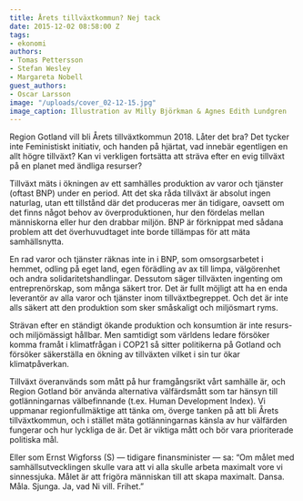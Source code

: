 ```yaml
---
title: Årets tillväxtkommun? Nej tack
date: 2015-12-02 08:58:00 Z
tags:
- ekonomi
authors:
- Tomas Pettersson
- Stefan Wesley
- Margareta Nobell
guest_authors:
- Oscar Larsson
image: "/uploads/cover_02-12-15.jpg"
image_caption: Illustration av Milly Björkman & Agnes Edith Lundgren
---
```


Region Gotland vill bli Årets tillväxtkommun 2018. Låter det bra? Det tycker inte Feministiskt initiativ, och handen på hjärtat, vad innebär egentligen en allt högre tillväxt? Kan vi verkligen fortsätta att sträva efter en evig tillväxt på en planet med ändliga resurser?

Tillväxt mäts i ökningen av ett samhälles produktion av varor och tjänster (oftast BNP) under en period. Att det ska råda tillväxt är absolut ingen naturlag, utan ett tillstånd där det produceras mer än tidigare, oavsett om det finns något behov av överproduktionen, hur den fördelas mellan människorna eller hur den drabbar miljön. BNP är förknippat med sådana problem att det överhuvudtaget inte borde tillämpas för att mäta samhällsnytta.

En rad varor och tjänster räknas inte in i BNP, som omsorgsarbetet i hemmet, odling på eget land, egen förädling av ax till limpa, välgörenhet och andra solidaritetshandlingar. Dessutom säger tillväxten ingenting om entreprenörskap, som många säkert tror. Det är fullt möjligt att ha en enda leverantör av alla varor och tjänster inom tillväxtbegreppet. Och det är inte alls säkert att den produktion som sker småskaligt och miljösmart ryms.

Strävan efter en ständigt ökande produktion och konsumtion är inte resurs- och miljömässigt hållbar. Men samtidigt som världens ledare försöker komma framåt i klimatfrågan i COP21 så sitter politikerna på Gotland och försöker säkerställa en ökning av tillväxten vilket i sin tur ökar klimatpåverkan.

Tillväxt överanvänds som mått på hur framgångsrikt vårt samhälle är, och Region Gotland bör använda alternativa välfärdsmått som tar hänsyn till gotlänningarnas välbefinnande (t.ex. Human Development Index). Vi uppmanar regionfullmäktige att tänka om, överge tanken på att bli Årets tillväxtkommun, och i stället mäta gotlänningarnas känsla av hur välfärden fungerar och hur lyckliga de är. Det är viktiga mått och bör vara prioriterade politiska mål.

Eller som Ernst Wigforss (S) — tidigare finansminister — sa: “Om målet med samhällsutvecklingen skulle vara att vi alla skulle arbeta maximalt vore vi sinnessjuka. Målet är att frigöra människan till att skapa maximalt. Dansa. Måla. Sjunga. Ja, vad Ni vill. Frihet.”
